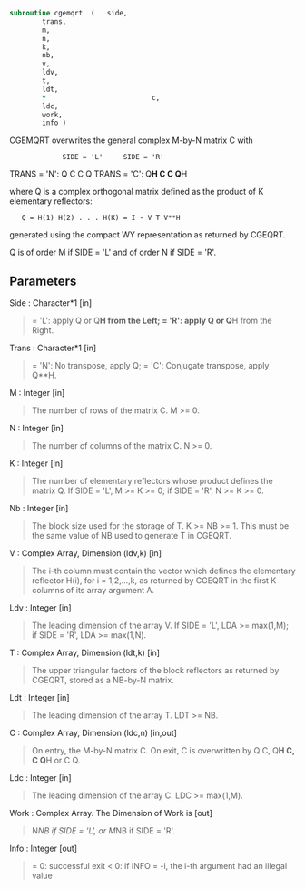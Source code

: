 ```fortran
subroutine cgemqrt	(	side,
		trans,
		m,
		n,
		k,
		nb,
		v,
		ldv,
		t,
		ldt,
		*                          c,
		ldc,
		work,
		info )
```

 CGEMQRT overwrites the general complex M-by-N matrix C with

                 SIDE = 'L'     SIDE = 'R'
 TRANS = 'N':      Q C            C Q
 TRANS = 'C':    Q**H C            C Q**H

 where Q is a complex orthogonal matrix defined as the product of K
 elementary reflectors:

       Q = H(1) H(2) . . . H(K) = I - V T V**H

 generated using the compact WY representation as returned by CGEQRT.

 Q is of order M if SIDE = 'L' and of order N  if SIDE = 'R'.

## Parameters
Side : Character*1 [in]
> = 'L': apply Q or Q**H from the Left;
> = 'R': apply Q or Q**H from the Right.

Trans : Character*1 [in]
> = 'N':  No transpose, apply Q;
> = 'C':  Conjugate transpose, apply Q**H.

M : Integer [in]
> The number of rows of the matrix C. M >= 0.

N : Integer [in]
> The number of columns of the matrix C. N >= 0.

K : Integer [in]
> The number of elementary reflectors whose product defines
> the matrix Q.
> If SIDE = 'L', M >= K >= 0;
> if SIDE = 'R', N >= K >= 0.

Nb : Integer [in]
> The block size used for the storage of T.  K >= NB >= 1.
> This must be the same value of NB used to generate T
> in CGEQRT.

V : Complex Array, Dimension (ldv,k) [in]
> The i-th column must contain the vector which defines the
> elementary reflector H(i), for i = 1,2,...,k, as returned by
> CGEQRT in the first K columns of its array argument A.

Ldv : Integer [in]
> The leading dimension of the array V.
> If SIDE = 'L', LDA >= max(1,M);
> if SIDE = 'R', LDA >= max(1,N).

T : Complex Array, Dimension (ldt,k) [in]
> The upper triangular factors of the block reflectors
> as returned by CGEQRT, stored as a NB-by-N matrix.

Ldt : Integer [in]
> The leading dimension of the array T.  LDT >= NB.

C : Complex Array, Dimension (ldc,n) [in,out]
> On entry, the M-by-N matrix C.
> On exit, C is overwritten by Q C, Q**H C, C Q**H or C Q.

Ldc : Integer [in]
> The leading dimension of the array C. LDC >= max(1,M).

Work : Complex Array. The Dimension of Work is [out]
> N*NB if SIDE = 'L', or  M*NB if SIDE = 'R'.

Info : Integer [out]
> = 0:  successful exit
> < 0:  if INFO = -i, the i-th argument had an illegal value

